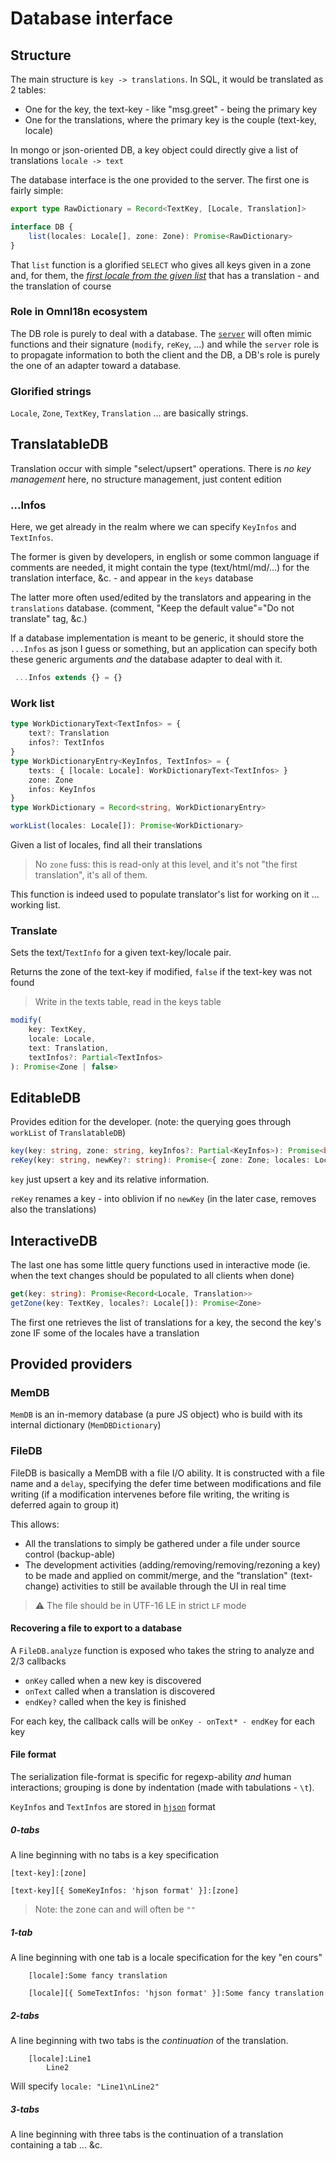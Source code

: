 # Database interface

## Structure

The main structure is `key -> translations`. In SQL, it would be translated as 2 tables:

- One for the key, the text-key - like "msg.greet" - being the primary key
- One for the translations, where the primary key is the couple (text-key, locale)

In mongo or json-oriented DB, a key object could directly give a list of translations `locale -> text`

The database interface is the one provided to the server. The first one is fairly simple:

```ts
export type RawDictionary = Record<TextKey, [Locale, Translation]>

interface DB {
	list(locales: Locale[], zone: Zone): Promise<RawDictionary>
}
```

That `list` function is a glorified `SELECT` who gives all keys given in a zone and, for them, the [_first locale from the given list_](./client.md#locales) that has a translation - and the translation of course

### Role in OmnI18n ecosystem

The DB role is purely to deal with a database. The [`server`](./server.md) will often mimic functions and their signature (`modify`, `reKey`, ...) and while the `server` role is to propagate information to both the client and the DB, a DB's role is purely the one of an adapter toward a database.

### Glorified strings

`Locale`, `Zone`, `TextKey`, `Translation` ... are basically strings.

## TranslatableDB

Translation occur with simple "select/upsert" operations. There is _no key management_ here, no structure management, just content edition

### ...Infos

Here, we get already in the realm where we can specify `KeyInfos` and `TextInfos`.

The former is given by developers, in english or some common language if comments are needed, it might contain the type (text/html/md/...) for the translation interface, &c. - and appear in the `keys` database

The latter more often used/edited by the translators and appearing in the `translations` database. (comment, "Keep the default value"="Do not translate" tag, &c.)

If a database implementation is meant to be generic, it should store the `...Infos` as json I guess or something, but an application can specify both these generic arguments _and_ the database adapter to deal with it.

```ts
 ...Infos extends {} = {}
```

### Work list

```ts
type WorkDictionaryText<TextInfos> = {
	text?: Translation
	infos?: TextInfos
}
type WorkDictionaryEntry<KeyInfos, TextInfos> = {
	texts: { [locale: Locale]: WorkDictionaryText<TextInfos> }
	zone: Zone
	infos: KeyInfos
}
type WorkDictionary = Record<string, WorkDictionaryEntry>

workList(locales: Locale[]): Promise<WorkDictionary>
```

Given a list of locales, find all their translations

> No `zone` fuss: this is read-only at this level, and it's not "the first translation", it's all of them.

This function is indeed used to populate translator's list for working on it ... working list.

### Translate

Sets the text/`TextInfo` for a given text-key/locale pair.

Returns the zone of the text-key if modified, `false` if the text-key was not found

> Write in the texts table, read in the keys table

```ts
modify(
	key: TextKey,
	locale: Locale,
	text: Translation,
	textInfos?: Partial<TextInfos>
): Promise<Zone | false>
```

## EditableDB

Provides edition for the developer. (note: the querying goes through `workList` of `TranslatableDB`)

```ts
key(key: string, zone: string, keyInfos?: Partial<KeyInfos>): Promise<boolean>
reKey(key: string, newKey?: string): Promise<{ zone: Zone; locales: Locale[] }>
```

`key` just upsert a key and its relative information.

`reKey` renames a key - into oblivion if no `newKey` (in the later case, removes also the translations)

## InteractiveDB

The last one has some little query functions used in interactive mode (ie. when the text changes should be populated to all clients when done)

```ts
get(key: string): Promise<Record<Locale, Translation>>
getZone(key: TextKey, locales?: Locale[]): Promise<Zone>
```

The first one retrieves the list of translations for a key, the second the key's zone IF some of the locales have a translation

## Provided providers

### MemDB

`MemDB` is an in-memory database (a pure JS object) who is build with its internal dictionary (`MemDBDictionary`)

### FileDB

FileDB is basically a MemDB with a file I/O ability. It is constructed with a file name and a `delay`, specifying the defer time between modifications and file writing (if a modification intervenes before file writing, the writing is deferred again to group it)

This allows:

- All the translations to simply be gathered under a file under source control (backup-able)
- The development activities (adding/removing/removing/rezoning a key) to be made and applied on commit/merge, and the "translation" (text-change) activities to still be available through the UI in real time

> :warning: The file should be in UTF-16 LE in strict `LF` mode

#### Recovering a file to export to a database

A `FileDB.analyze` function is exposed who takes the string to analyze and 2/3 callbacks

- `onKey` called when a new key is discovered
- `onText` called when a translation is discovered
- `endKey?` called when the key is finished

For each key, the callback calls will be `onKey - onText* - endKey` for each key

#### File format

The serialization file-format is specific for regexp-ability _and_ human interactions; grouping is done by indentation (made with tabulations - `\t`).

`KeyInfos` and `TextInfos` are stored in [`hjson`](https://www.npmjs.com/package/hjson) format

##### 0-tabs

A line beginning with no tabs is a key specification

```
[text-key]:[zone]
```

```
[text-key][{ SomeKeyInfos: 'hjson format' }]:[zone]
```

> Note: the zone can and will often be `""`

##### 1-tab

A line beginning with one tab is a locale specification for the key "en cours"

```
	[locale]:Some fancy translation
```

```
	[locale][{ SomeTextInfos: 'hjson format' }]:Some fancy translation
```

##### 2-tabs

A line beginning with two tabs is the _continuation_ of the translation.

```
	[locale]:Line1
		Line2
```

Will specify `locale: "Line1\nLine2"`

##### 3-tabs

A line beginning with three tabs is the continuation of a translation containing a tab ... &c.

